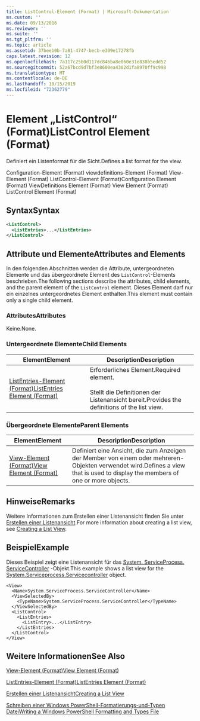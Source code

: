 ```yaml
---
title: ListControl-Element (Format) | Microsoft-Dokumentation
ms.custom: ''
ms.date: 09/13/2016
ms.reviewer: ''
ms.suite: ''
ms.tgt_pltfrm: ''
ms.topic: article
ms.assetid: 37beeb0b-7a81-4747-becb-e309e17278fb
caps.latest.revision: 12
ms.openlocfilehash: 7a117c25b0d117dc846ba8e060e31e838b5edd52
ms.sourcegitcommit: 52a67bcd9d7bf3e8600ea4302d1fa8970ff9c998
ms.translationtype: MT
ms.contentlocale: de-DE
ms.lasthandoff: 10/15/2019
ms.locfileid: "72362779"
---
```

# <a name="listcontrol-element-format"></a><span data-ttu-id="1ee1d-102">Element „ListControl“ (Format)</span><span class="sxs-lookup"><span data-stu-id="1ee1d-102">ListControl Element (Format)</span></span>

<span data-ttu-id="1ee1d-103">Definiert ein Listenformat für die Sicht.</span><span class="sxs-lookup"><span data-stu-id="1ee1d-103">Defines a list format for the view.</span></span>

<span data-ttu-id="1ee1d-104">Configuration-Element (Format) viewdefinitions-Element (Format) View-Element (Format) ListControl-Element (Format)</span><span class="sxs-lookup"><span data-stu-id="1ee1d-104">Configuration Element (Format) ViewDefinitions Element (Format) View Element (Format) ListControl Element (Format)</span></span>

## <a name="syntax"></a><span data-ttu-id="1ee1d-105">Syntax</span><span class="sxs-lookup"><span data-stu-id="1ee1d-105">Syntax</span></span>

```xml
<ListControl>
  <ListEntries>...</ListEntries>
</ListControl>

```

## <a name="attributes-and-elements"></a><span data-ttu-id="1ee1d-106">Attribute und Elemente</span><span class="sxs-lookup"><span data-stu-id="1ee1d-106">Attributes and Elements</span></span>

<span data-ttu-id="1ee1d-107">In den folgenden Abschnitten werden die Attribute, untergeordneten Elemente und das übergeordnete Element des `ListControl`-Elements beschrieben.</span><span class="sxs-lookup"><span data-stu-id="1ee1d-107">The following sections describe the attributes, child elements, and the parent element of the `ListControl` element.</span></span> <span data-ttu-id="1ee1d-108">Dieses Element darf nur ein einzelnes untergeordnetes Element enthalten.</span><span class="sxs-lookup"><span data-stu-id="1ee1d-108">This element must contain only a single child element.</span></span>

### <a name="attributes"></a><span data-ttu-id="1ee1d-109">Attributes</span><span class="sxs-lookup"><span data-stu-id="1ee1d-109">Attributes</span></span>

<span data-ttu-id="1ee1d-110">Keine.</span><span class="sxs-lookup"><span data-stu-id="1ee1d-110">None.</span></span>

### <a name="child-elements"></a><span data-ttu-id="1ee1d-111">Untergeordnete Elemente</span><span class="sxs-lookup"><span data-stu-id="1ee1d-111">Child Elements</span></span>

|<span data-ttu-id="1ee1d-112">Element</span><span class="sxs-lookup"><span data-stu-id="1ee1d-112">Element</span></span>|<span data-ttu-id="1ee1d-113">Description</span><span class="sxs-lookup"><span data-stu-id="1ee1d-113">Description</span></span>|
|-------------|-----------------|
|[<span data-ttu-id="1ee1d-114">ListEntries-Element (Format)</span><span class="sxs-lookup"><span data-stu-id="1ee1d-114">ListEntries Element (Format)</span></span>](./listentries-element-for-listcontrol-format.md)|<span data-ttu-id="1ee1d-115">Erforderliches Element.</span><span class="sxs-lookup"><span data-stu-id="1ee1d-115">Required element.</span></span><br /><br /> <span data-ttu-id="1ee1d-116">Stellt die Definitionen der Listenansicht bereit.</span><span class="sxs-lookup"><span data-stu-id="1ee1d-116">Provides the definitions of the list view.</span></span>|

### <a name="parent-elements"></a><span data-ttu-id="1ee1d-117">Übergeordnete Elemente</span><span class="sxs-lookup"><span data-stu-id="1ee1d-117">Parent Elements</span></span>

|<span data-ttu-id="1ee1d-118">Element</span><span class="sxs-lookup"><span data-stu-id="1ee1d-118">Element</span></span>|<span data-ttu-id="1ee1d-119">Description</span><span class="sxs-lookup"><span data-stu-id="1ee1d-119">Description</span></span>|
|-------------|-----------------|
|[<span data-ttu-id="1ee1d-120">View-Element (Format)</span><span class="sxs-lookup"><span data-stu-id="1ee1d-120">View Element (Format)</span></span>](./view-element-format.md)|<span data-ttu-id="1ee1d-121">Definiert eine Ansicht, die zum Anzeigen der Member von einem oder mehreren-Objekten verwendet wird.</span><span class="sxs-lookup"><span data-stu-id="1ee1d-121">Defines a view that is used to display the members of one or more objects.</span></span>|

## <a name="remarks"></a><span data-ttu-id="1ee1d-122">Hinweise</span><span class="sxs-lookup"><span data-stu-id="1ee1d-122">Remarks</span></span>

<span data-ttu-id="1ee1d-123">Weitere Informationen zum Erstellen einer Listenansicht finden Sie unter [Erstellen einer Listenansicht](./creating-a-list-view.md).</span><span class="sxs-lookup"><span data-stu-id="1ee1d-123">For more information about creating a list view, see [Creating a List View](./creating-a-list-view.md).</span></span>

## <a name="example"></a><span data-ttu-id="1ee1d-124">Beispiel</span><span class="sxs-lookup"><span data-stu-id="1ee1d-124">Example</span></span>

<span data-ttu-id="1ee1d-125">Dieses Beispiel zeigt eine Listenansicht für das [System. ServiceProcess. ServiceController](/dotnet/api/System.ServiceProcess.ServiceController) -Objekt.</span><span class="sxs-lookup"><span data-stu-id="1ee1d-125">This example shows a list view for the [System.Serviceprocess.Servicecontroller](/dotnet/api/System.ServiceProcess.ServiceController) object.</span></span>

```
<View>
  <Name>System.ServiceProcess.ServiceController</Name>
  <ViewSelectedBy>
    <TypeName>System.ServiceProcess.ServiceController</TypeName>
  </ViewSelectedBy>
  <ListControl>
    <ListEntries>
      <ListEntry>...</ListEntry>
    </ListEntries>
  </ListControl>
</View>
```

## <a name="see-also"></a><span data-ttu-id="1ee1d-126">Weitere Informationen</span><span class="sxs-lookup"><span data-stu-id="1ee1d-126">See Also</span></span>

[<span data-ttu-id="1ee1d-127">View-Element (Format)</span><span class="sxs-lookup"><span data-stu-id="1ee1d-127">View Element (Format)</span></span>](./view-element-format.md)

[<span data-ttu-id="1ee1d-128">ListEntries-Element (Format)</span><span class="sxs-lookup"><span data-stu-id="1ee1d-128">ListEntries Element (Format)</span></span>](./listentries-element-for-listcontrol-format.md)

[<span data-ttu-id="1ee1d-129">Erstellen einer Listenansicht</span><span class="sxs-lookup"><span data-stu-id="1ee1d-129">Creating a List View</span></span>](./creating-a-list-view.md)

[<span data-ttu-id="1ee1d-130">Schreiben einer Windows PowerShell-Formatierungs-und-Typen Datei</span><span class="sxs-lookup"><span data-stu-id="1ee1d-130">Writing a Windows PowerShell Formatting and Types File</span></span>](./writing-a-powershell-formatting-file.md)
